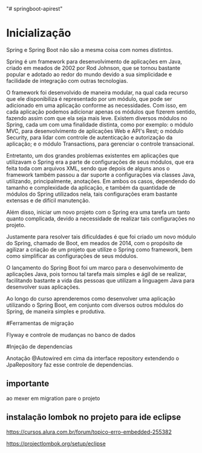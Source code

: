 "# springboot-apirest" 

# Inicialização

Spring e Spring Boot não são a mesma coisa com nomes distintos.

Spring é um framework para desenvolvimento de aplicações em Java, criado em meados de 2002 por Rod Johnson, que se tornou bastante popular e adotado ao redor do mundo devido a sua simplicidade e facilidade de integração com outras tecnologias.

O framework foi desenvolvido de maneira modular, na qual cada recurso que ele disponibiliza é representado por um módulo, que pode ser adicionado em uma aplicação conforme as necessidades. Com isso, em cada aplicação podemos adicionar apenas os módulos que fizerem sentido, fazendo assim com que ela seja mais leve. Existem diversos módulos no Spring, cada um com uma finalidade distinta, como por exemplo: o módulo MVC, para desenvolvimento de aplicações Web e API's Rest; o módulo Security, para lidar com controle de autenticação e autorização da aplicação; e o módulo Transactions, para gerenciar o controle transacional.

Entretanto, um dos grandes problemas existentes em aplicações que utilizavam o Spring era a parte de configurações de seus módulos, que era feita toda com arquivos XML, sendo que depois de alguns anos o framework também passou a dar suporte a configurações via classes Java, utilizando, principalmente, anotações. Em ambos os casos, dependendo do tamanho e complexidade da aplicação, e também da quantidade de módulos do Spring utilizados nela, tais configurações eram bastante extensas e de difícil manutenção.

Além disso, iniciar um novo projeto com o Spring era uma tarefa um tanto quanto complicada, devido a necessidade de realizar tais configurações no projeto.

Justamente para resolver tais dificuldades é que foi criado um novo módulo do Spring, chamado de Boot, em meados de 2014, com o propósito de agilizar a criação de um projeto que utilize o Spring como framework, bem como simplificar as configurações de seus módulos.

O lançamento do Spring Boot foi um marco para o desenvolvimento de aplicações Java, pois tornou tal tarefa mais simples e ágil de se realizar, facilitando bastante a vida das pessoas que utilizam a linguagem Java para desenvolver suas aplicações.

Ao longo do curso aprenderemos como desenvolver uma aplicação utilizando o Spring Boot, em conjunto com diversos outros módulos do Spring, de maneira simples e produtiva.

#Ferramentas de migração

Flyway e controle de mudanças no banco de dados

#Injeção de dependencias

Anotação @Autowired em cima da interface repository extendendo o JpaRepository faz esse controle de dependencias.

## importante ##

ao mexer em migration pare o projeto

## instalação lombok no projeto para ide eclipse ##

https://cursos.alura.com.br/forum/topico-erro-embedded-255382

https://projectlombok.org/setup/eclipse